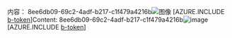 <span data-ttu-id="69a1d-101">内容： 8ee6db09-69c2-4adf-b217-c1f479a4216b![图像](c0dacde3-fd9a-44fe-8977-05f203f3d31f.png)
[AZURE.INCLUDE [b-token](b9d574b7-947e-4c05-aa8e-90f1000f959e.md)]</span><span class="sxs-lookup"><span data-stu-id="69a1d-101">Content: 8ee6db09-69c2-4adf-b217-c1f479a4216b![image](c0dacde3-fd9a-44fe-8977-05f203f3d31f.png)
[AZURE.INCLUDE [b-token](b9d574b7-947e-4c05-aa8e-90f1000f959e.md)]</span></span>
